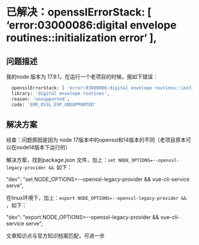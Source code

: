# 已解决：opensslErrorStack: [ ‘error:03000086:digital envelope routines::initialization error‘ ],



## 问题描述
我的node 版本为 17.9.1，在运行一个老项目的时候，报如下错误：

``` bash
  opensslErrorStack: [ 'error:03000086:digital envelope routines::initialization error' ],
  library: 'digital envelope routines',
  reason: 'unsupported',
  code: 'ERR_OSSL_EVP_UNSUPPORTED'
```







## 解决方案
经查：问题原因是因为 node 17版本中的openssl和14版本的不同（老项目原本可以在node14版本下运行的）

解决方案，找到package.json 文件，加上：`set NODE_OPTIONS=--openssl-legacy-provider && `如下：

"dev": "set NODE_OPTIONS=--openssl-legacy-provider && vue-cli-service serve",

在linux环境下，加上：`export NODE_OPTIONS=--openssl-legacy-provider && `，如下：

"dev": "export  NODE_OPTIONS=--openssl-legacy-provider && vue-cli-service serve",

文章知识点与官方知识档案匹配，可进一步